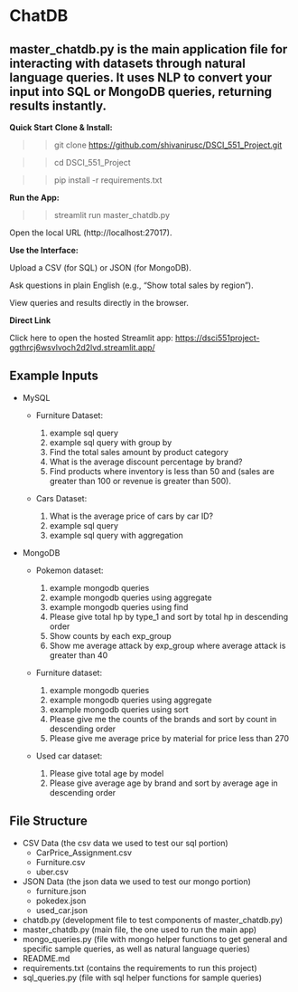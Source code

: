 # ChatDB

## master_chatdb.py is the main application file for interacting with datasets through natural language queries. It uses NLP to convert your input into SQL or MongoDB queries, returning results instantly.

**Quick Start**
**Clone & Install:**

>> git clone https://github.com/shivanirusc/DSCI_551_Project.git

>> cd DSCI_551_Project

>> pip install -r requirements.txt

**Run the App:**

>>streamlit run master_chatdb.py

Open the local URL (http://localhost:27017).

**Use the Interface:**

Upload a CSV (for SQL) or JSON (for MongoDB).

Ask questions in plain English (e.g., “Show total sales by region”).

View queries and results directly in the browser.

**Direct Link**

Click here to open the hosted Streamlit app: https://dsci551project-ggthrcj6wsvlvoch2d2lvd.streamlit.app/

## Example Inputs
- MySQL
    - Furniture Dataset:
        1. example sql query
        2. example sql query with group by
        3. Find the total sales amount by product category
        4. What is the average discount percentage by brand?
        5. Find products where inventory is less than 50 and (sales are greater than 100 or revenue is greater than 500).

    - Cars Dataset:
        1. What is the average price of cars by car ID?
        2. example sql query
        3. example sql query with aggregation


- MongoDB
    - Pokemon dataset:
        1. example mongodb queries
        2. example mongodb queries using aggregate
        3. example mongodb queries using find
        4. Please give total hp by type_1 and sort by total hp in descending order
        5. Show counts by each exp_group
        6. Show me average attack by exp_group where average attack is greater than 40

    - Furniture dataset:
        1. example mongodb queries
        2. example mongodb queries using aggregate
        3. example mongodb queries using sort
        4. Please give me the counts of the brands and sort by count in descending order
        5. Please give me average price by material for price less than 270

    - Used car dataset:
        1. Please give total age by model
        2. Please give average age by brand and sort by average age in descending order

## File Structure
- CSV Data (the csv data we used to test our sql portion)
    - CarPrice_Assignment.csv
    - Furniture.csv
    - uber.csv
- JSON Data (the json data we used to test our mongo portion)
    - furniture.json
    - pokedex.json
    - used_car.json
- chatdb.py (development file to test components of master_chatdb.py)
- master_chatdb.py (main file, the one used to run the main app)
- mongo_queries.py (file with mongo helper functions to get general and specific sample queries, as well as natural language queries)
- README.md
- requirements.txt (contains the requirements to run this project)
- sql_queries.py (file with sql helper functions for sample queries)